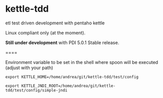 kettle-tdd
==========

etl test driven development with pentaho kettle

Linux compliant only (at the moment).

**Still under development** with PDI 5.0.1 Stable release.

====

Environment variable to be set in the shell where spoon will be executed
(adjust with your path)

`export KETTLE_HOME=/home/andrea/git/kettle-tdd/test/config`

`export KETTLE_JNDI_ROOT=/home/andrea/git/kettle-tdd/test/config/simple-jndi`



